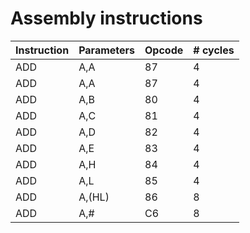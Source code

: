 # Assembly instructions

| Instruction | Parameters | Opcode | # cycles |
|------------------------------|----------------|----------------------------------------------------|-------------------------|
| ADD | A,A | 87 | 4 |
| ADD | A,A | 87 | 4 |
| ADD | A,B | 80 | 4 |
| ADD | A,C | 81 | 4 |
| ADD | A,D | 82 | 4 |
| ADD | A,E | 83 | 4 |
| ADD | A,H | 84 | 4 |
| ADD | A,L | 85 | 4 |
| ADD | A,(HL) | 86 | 8 |
| ADD | A,# | C6 | 8 |